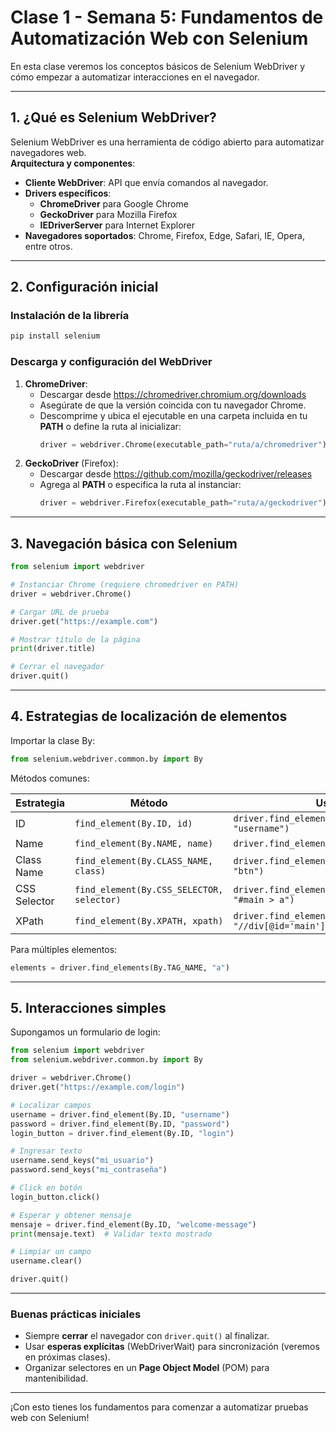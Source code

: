 
# Clase 1 - Semana 5: Fundamentos de Automatización Web con Selenium

En esta clase veremos los conceptos básicos de Selenium WebDriver y cómo empezar a automatizar interacciones en el navegador.

---

## 1. ¿Qué es Selenium WebDriver?

Selenium WebDriver es una herramienta de código abierto para automatizar navegadores web.  
**Arquitectura y componentes**:
- **Cliente WebDriver**: API que envía comandos al navegador.
- **Drivers específicos**:  
  - **ChromeDriver** para Google Chrome  
  - **GeckoDriver** para Mozilla Firefox  
  - **IEDriverServer** para Internet Explorer  
- **Navegadores soportados**: Chrome, Firefox, Edge, Safari, IE, Opera, entre otros.

---

## 2. Configuración inicial

### Instalación de la librería

```bash
pip install selenium
```

### Descarga y configuración del WebDriver

1. **ChromeDriver**:  
   - Descargar desde https://chromedriver.chromium.org/downloads  
   - Asegúrate de que la versión coincida con tu navegador Chrome.  
   - Descomprime y ubica el ejecutable en una carpeta incluida en tu **PATH** o define la ruta al inicializar:
     ```python
     driver = webdriver.Chrome(executable_path="ruta/a/chromedriver")
     ```
2. **GeckoDriver** (Firefox):  
   - Descargar desde https://github.com/mozilla/geckodriver/releases  
   - Agrega al **PATH** o especifica la ruta al instanciar:
     ```python
     driver = webdriver.Firefox(executable_path="ruta/a/geckodriver")
     ```

---

## 3. Navegación básica con Selenium

```python
from selenium import webdriver

# Instanciar Chrome (requiere chromedriver en PATH)
driver = webdriver.Chrome()

# Cargar URL de prueba
driver.get("https://example.com")

# Mostrar título de la página
print(driver.title)

# Cerrar el navegador
driver.quit()
```

---

## 4. Estrategias de localización de elementos

Importar la clase By:

```python
from selenium.webdriver.common.by import By
```

Métodos comunes:

| Estrategia   | Método                     | Uso                                    |
|--------------|----------------------------|----------------------------------------|
| ID           | `find_element(By.ID, id)`  | `driver.find_element(By.ID, "username")` |
| Name         | `find_element(By.NAME, name)` | `driver.find_element(By.NAME, "q")`  |
| Class Name   | `find_element(By.CLASS_NAME, class)` | `driver.find_element(By.CLASS_NAME, "btn")` |
| CSS Selector | `find_element(By.CSS_SELECTOR, selector)` | `driver.find_element(By.CSS_SELECTOR, "#main > a")` |
| XPath        | `find_element(By.XPATH, xpath)` | `driver.find_element(By.XPATH, "//div[@id='main']//a")` |

Para múltiples elementos:
```python
elements = driver.find_elements(By.TAG_NAME, "a")
```

---

## 5. Interacciones simples

Supongamos un formulario de login:

```python
from selenium import webdriver
from selenium.webdriver.common.by import By

driver = webdriver.Chrome()
driver.get("https://example.com/login")

# Localizar campos
username = driver.find_element(By.ID, "username")
password = driver.find_element(By.ID, "password")
login_button = driver.find_element(By.ID, "login")

# Ingresar texto
username.send_keys("mi_usuario")
password.send_keys("mi_contraseña")

# Click en botón
login_button.click()

# Esperar y obtener mensaje
mensaje = driver.find_element(By.ID, "welcome-message")
print(mensaje.text)  # Validar texto mostrado

# Limpiar un campo
username.clear()

driver.quit()
```

---

### Buenas prácticas iniciales

- Siempre **cerrar** el navegador con `driver.quit()` al finalizar.
- Usar **esperas explícitas** (WebDriverWait) para sincronización (veremos en próximas clases).
- Organizar selectores en un **Page Object Model** (POM) para mantenibilidad.

---

¡Con esto tienes los fundamentos para comenzar a automatizar pruebas web con Selenium!
